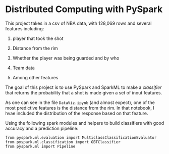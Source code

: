 # Distributed Computing with PySpark


This project takes in a csv of NBA data, with 128,069 rows and several features including:

1. player that took the shot

2. Distance from the rim

3. Whether the player was being guarded and by who

4. Team data

5. Among other features


The goal of this project is to use PySpark and SparkML to make a *classifier* that returns the probability that a shot is made given a set of inout features. 


As one can see in the file `DataViz.ipynb`  (and almost expect), one of the most predictive features is the distance from the rim. 
In that notebook, I hvae included the distribution of the response based on that feature. 


Using the following spark modules and helpers to build classifiers with good accuracy and a prediction pipeline:

```from pyspark.ml.linalg import Vectors, VectorUDT
from pyspark.ml.evaluation import MulticlassClassificationEvaluator
from pyspark.ml.classification import GBTClassifier
from pyspark.ml import Pipeline
```
